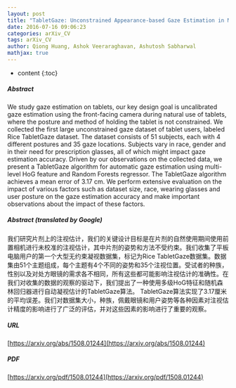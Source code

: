 ```yaml
---
layout: post
title: "TabletGaze: Unconstrained Appearance-based Gaze Estimation in Mobile Tablets"
date: 2016-07-16 09:06:23
categories: arXiv_CV
tags: arXiv_CV
author: Qiong Huang, Ashok Veeraraghavan, Ashutosh Sabharwal
mathjax: true
---
```


* content
{:toc}

##### Abstract
We study gaze estimation on tablets, our key design goal is uncalibrated gaze estimation using the front-facing camera during natural use of tablets, where the posture and method of holding the tablet is not constrained. We collected the first large unconstrained gaze dataset of tablet users, labeled Rice TabletGaze dataset. The dataset consists of 51 subjects, each with 4 different postures and 35 gaze locations. Subjects vary in race, gender and in their need for prescription glasses, all of which might impact gaze estimation accuracy. Driven by our observations on the collected data, we present a TabletGaze algorithm for automatic gaze estimation using multi-level HoG feature and Random Forests regressor. The TabletGaze algorithm achieves a mean error of 3.17 cm. We perform extensive evaluation on the impact of various factors such as dataset size, race, wearing glasses and user posture on the gaze estimation accuracy and make important observations about the impact of these factors.

##### Abstract (translated by Google)
我们研究片剂上的注视估计，我们的关键设计目标是在片剂的自然使用期间使用前置相机进行未校准的注视估计，其中片剂的姿势和方法不受约束。我们收集了平板电脑用户的第一个大型无约束凝视数据集，标记为Rice TabletGaze数据集。数据集由51个主题组成，每个主题有4个不同的姿势和35个注视位置。受试者的种族，性别以及对处方眼镜的需求各不相同，所有这些都可能影响注视估计的准确性。在我们对收集的数据的观察的驱动下，我们提出了一种使用多级HoG特征和随机森林回归器进行自动凝视估计的TabletGaze算法。 TabletGaze算法实现了3.17厘米的平均误差。我们对数据集大小，种族，佩戴眼镜和用户姿势等各种因素对注视估计精度的影响进行了广泛的评估，并对这些因素的影响进行了重要的观察。

##### URL
[https://arxiv.org/abs/1508.01244](https://arxiv.org/abs/1508.01244)

##### PDF
[https://arxiv.org/pdf/1508.01244](https://arxiv.org/pdf/1508.01244)

